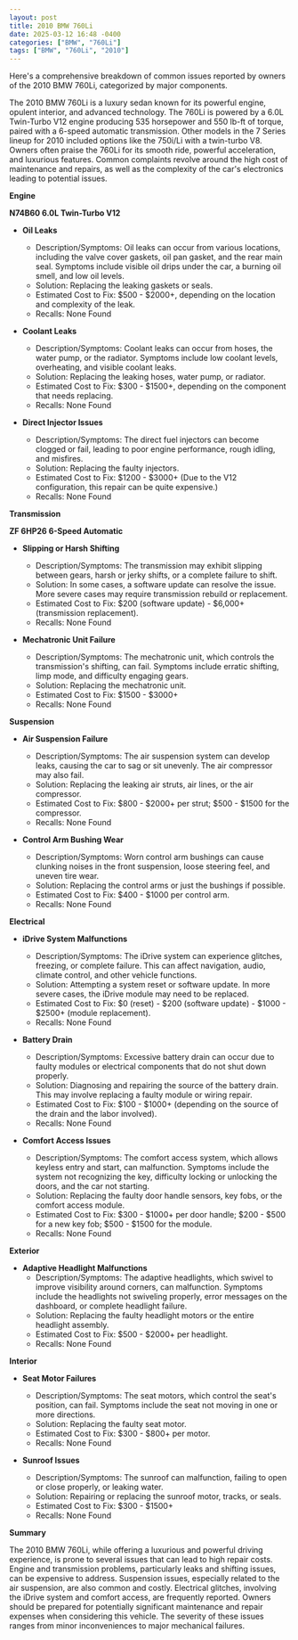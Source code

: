 ```yaml
---
layout: post
title: 2010 BMW 760Li
date: 2025-03-12 16:48 -0400
categories: ["BMW", "760Li"]
tags: ["BMW", "760Li", "2010"]
---
```

Here's a comprehensive breakdown of common issues reported by owners of the 2010 BMW 760Li, categorized by major components.

The 2010 BMW 760Li is a luxury sedan known for its powerful engine, opulent interior, and advanced technology. The 760Li is powered by a 6.0L Twin-Turbo V12 engine producing 535 horsepower and 550 lb-ft of torque, paired with a 6-speed automatic transmission. Other models in the 7 Series lineup for 2010 included options like the 750i/Li with a twin-turbo V8. Owners often praise the 760Li for its smooth ride, powerful acceleration, and luxurious features. Common complaints revolve around the high cost of maintenance and repairs, as well as the complexity of the car's electronics leading to potential issues.

**Engine**

**N74B60 6.0L Twin-Turbo V12**

*   **Oil Leaks**
    *   Description/Symptoms: Oil leaks can occur from various locations, including the valve cover gaskets, oil pan gasket, and the rear main seal. Symptoms include visible oil drips under the car, a burning oil smell, and low oil levels.
    *   Solution: Replacing the leaking gaskets or seals.
    *   Estimated Cost to Fix: $500 - $2000+, depending on the location and complexity of the leak.
    *   Recalls: None Found

*   **Coolant Leaks**
    *   Description/Symptoms: Coolant leaks can occur from hoses, the water pump, or the radiator. Symptoms include low coolant levels, overheating, and visible coolant leaks.
    *   Solution: Replacing the leaking hoses, water pump, or radiator.
    *   Estimated Cost to Fix: $300 - $1500+, depending on the component that needs replacing.
    *   Recalls: None Found

*   **Direct Injector Issues**
    *   Description/Symptoms: The direct fuel injectors can become clogged or fail, leading to poor engine performance, rough idling, and misfires.
    *   Solution: Replacing the faulty injectors.
    *   Estimated Cost to Fix: $1200 - $3000+ (Due to the V12 configuration, this repair can be quite expensive.)
    *   Recalls: None Found

**Transmission**

**ZF 6HP26 6-Speed Automatic**

*   **Slipping or Harsh Shifting**
    *   Description/Symptoms: The transmission may exhibit slipping between gears, harsh or jerky shifts, or a complete failure to shift.
    *   Solution: In some cases, a software update can resolve the issue. More severe cases may require transmission rebuild or replacement.
    *   Estimated Cost to Fix: $200 (software update) - $6,000+ (transmission replacement).
    *   Recalls: None Found

*   **Mechatronic Unit Failure**
    *   Description/Symptoms: The mechatronic unit, which controls the transmission's shifting, can fail. Symptoms include erratic shifting, limp mode, and difficulty engaging gears.
    *   Solution: Replacing the mechatronic unit.
    *   Estimated Cost to Fix: $1500 - $3000+
    *   Recalls: None Found

**Suspension**

*   **Air Suspension Failure**
    *   Description/Symptoms: The air suspension system can develop leaks, causing the car to sag or sit unevenly. The air compressor may also fail.
    *   Solution: Replacing the leaking air struts, air lines, or the air compressor.
    *   Estimated Cost to Fix: $800 - $2000+ per strut; $500 - $1500 for the compressor.
    *   Recalls: None Found

*   **Control Arm Bushing Wear**
    *   Description/Symptoms: Worn control arm bushings can cause clunking noises in the front suspension, loose steering feel, and uneven tire wear.
    *   Solution: Replacing the control arms or just the bushings if possible.
    *   Estimated Cost to Fix: $400 - $1000 per control arm.
    *   Recalls: None Found

**Electrical**

*   **iDrive System Malfunctions**
    *   Description/Symptoms: The iDrive system can experience glitches, freezing, or complete failure. This can affect navigation, audio, climate control, and other vehicle functions.
    *   Solution: Attempting a system reset or software update. In more severe cases, the iDrive module may need to be replaced.
    *   Estimated Cost to Fix: $0 (reset) - $200 (software update) - $1000 - $2500+ (module replacement).
    *   Recalls: None Found

*   **Battery Drain**
    *   Description/Symptoms: Excessive battery drain can occur due to faulty modules or electrical components that do not shut down properly.
    *   Solution: Diagnosing and repairing the source of the battery drain. This may involve replacing a faulty module or wiring repair.
    *   Estimated Cost to Fix: $100 - $1000+ (depending on the source of the drain and the labor involved).
    *   Recalls: None Found

*   **Comfort Access Issues**
    *   Description/Symptoms: The comfort access system, which allows keyless entry and start, can malfunction. Symptoms include the system not recognizing the key, difficulty locking or unlocking the doors, and the car not starting.
    *   Solution: Replacing the faulty door handle sensors, key fobs, or the comfort access module.
    *   Estimated Cost to Fix: $300 - $1000+ per door handle; $200 - $500 for a new key fob; $500 - $1500 for the module.
    *   Recalls: None Found

**Exterior**

*   **Adaptive Headlight Malfunctions**
    *   Description/Symptoms: The adaptive headlights, which swivel to improve visibility around corners, can malfunction. Symptoms include the headlights not swiveling properly, error messages on the dashboard, or complete headlight failure.
    *   Solution: Replacing the faulty headlight motors or the entire headlight assembly.
    *   Estimated Cost to Fix: $500 - $2000+ per headlight.
    *   Recalls: None Found

**Interior**

*   **Seat Motor Failures**
    *   Description/Symptoms: The seat motors, which control the seat's position, can fail. Symptoms include the seat not moving in one or more directions.
    *   Solution: Replacing the faulty seat motor.
    *   Estimated Cost to Fix: $300 - $800+ per motor.
    *   Recalls: None Found

*   **Sunroof Issues**
    *   Description/Symptoms: The sunroof can malfunction, failing to open or close properly, or leaking water.
    *   Solution: Repairing or replacing the sunroof motor, tracks, or seals.
    *   Estimated Cost to Fix: $300 - $1500+
    *   Recalls: None Found

**Summary**

The 2010 BMW 760Li, while offering a luxurious and powerful driving experience, is prone to several issues that can lead to high repair costs. Engine and transmission problems, particularly leaks and shifting issues, can be expensive to address. Suspension issues, especially related to the air suspension, are also common and costly. Electrical glitches, involving the iDrive system and comfort access, are frequently reported. Owners should be prepared for potentially significant maintenance and repair expenses when considering this vehicle. The severity of these issues ranges from minor inconveniences to major mechanical failures.

